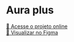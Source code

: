 # Aura plus

[🔗 Acesse o projeto online](https://github.com/luuanamendes/alura-plus.git)  
[🎨 Visualizar no Figma](https://www.figma.com/community/file/1405548002549864433)
